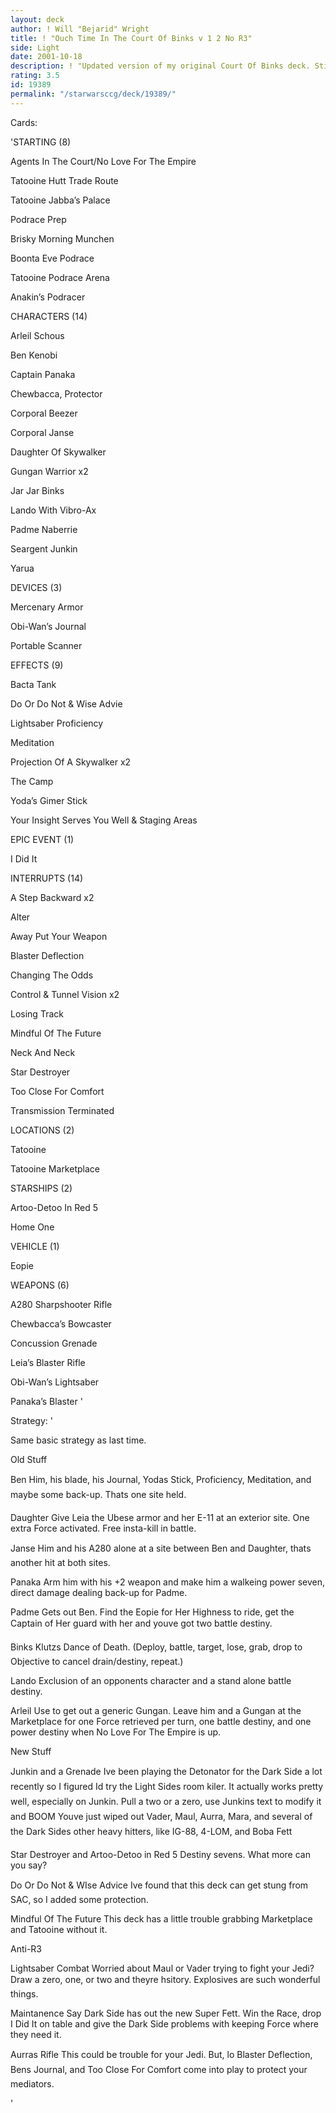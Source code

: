 ```yaml
---
layout: deck
author: ! Will "Bejarid" Wright
title: ! "Ouch Time In The Court Of Binks v 1 2 No R3"
side: Light
date: 2001-10-18
description: ! "Updated version of my original Court Of Binks deck. Still a killer."
rating: 3.5
id: 19389
permalink: "/starwarsccg/deck/19389/"
---
```

Cards: 

'STARTING (8)


Agents In The Court/No Love For The Empire

Tatooine Hutt Trade Route

Tatooine Jabba’s Palace

Podrace Prep

Brisky Morning Munchen

Boonta Eve Podrace

Tatooine Podrace Arena

Anakin’s Podracer



CHARACTERS (14)


Arleil Schous

Ben Kenobi

Captain Panaka

Chewbacca, Protector

Corporal Beezer

Corporal Janse

Daughter Of Skywalker

Gungan Warrior x2

Jar Jar Binks

Lando With Vibro-Ax

Padme Naberrie

Seargent Junkin

Yarua



DEVICES (3)


Mercenary Armor

Obi-Wan’s Journal

Portable Scanner



EFFECTS (9)


Bacta Tank

Do Or Do Not & Wise Advie

Lightsaber Proficiency

Meditation

Projection Of A Skywalker x2

The Camp

Yoda’s Gimer Stick

Your Insight Serves You Well & Staging Areas



EPIC EVENT (1)


I Did It



INTERRUPTS (14)


A Step Backward x2

Alter

Away Put Your Weapon

Blaster Deflection

Changing The Odds

Control & Tunnel Vision x2

Losing Track

Mindful Of The Future

Neck And Neck

Star Destroyer

Too Close For Comfort

Transmission Terminated



LOCATIONS (2)


Tatooine

Tatooine Marketplace



STARSHIPS (2)


Artoo-Detoo In Red 5

Home One



VEHICLE (1)


Eopie



WEAPONS (6)


A280 Sharpshooter Rifle

Chewbacca’s Bowcaster

Concussion Grenade

Leia’s Blaster Rifle

Obi-Wan’s Lightsaber

Panaka’s Blaster '

Strategy: '

Same basic strategy as last time.



Old Stuff


Ben Him, his blade, his Journal, Yodas Stick, Proficiency, Meditation, and maybe some back-up. Thats one site held.

Daughter Give Leia the Ubese armor and her E-11 at an exterior site. One extra Force activated. Free insta-kill in battle.

Janse Him and his A280 alone at a site between Ben and Daughter, thats another hit at both sites.

Panaka Arm him with his +2 weapon and make him a walkeing power seven, direct damage dealing back-up for Padme.

Padme Gets out Ben. Find the Eopie for Her Highness to ride, get the Captain of Her guard with her and youve got two battle destiny.

Binks Klutzs Dance of Death. (Deploy, battle, target, lose, grab, drop to Objective to cancel drain/destiny, repeat.)

Lando Exclusion of an opponents character and a stand alone battle destiny.

Arleil Use to get out a generic Gungan. Leave him and a Gungan at the Marketplace for one Force retrieved per turn, one battle destiny, and one power destiny when No Love For The Empire is up.



New Stuff


Junkin and a Grenade Ive been playing the Detonator for the Dark Side a lot recently so I figured Id try the Light Sides room kiler. It actually works pretty well, especially on Junkin. Pull a two or a zero, use Junkins text to modify it and BOOM Youve just wiped out Vader, Maul, Aurra, Mara, and several of the Dark Sides other heavy hitters, like IG-88, 4-LOM, and Boba Fett

Star Destroyer and Artoo-Detoo in Red 5 Destiny sevens. What more can you say?

Do Or Do Not & WIse Advice Ive found that this deck can get stung from SAC, so I added some protection.

Mindful Of The Future This deck has a little trouble grabbing Marketplace and Tatooine without it.



Anti-R3


Lightsaber Combat Worried about Maul or Vader trying to fight your Jedi? Draw a zero, one, or two and theyre hsitory. Explosives are such wonderful things.

Maintanence Say Dark Side has out the new Super Fett. Win the Race, drop I Did It on table and give the Dark Side problems with keeping Force where they need it.

Aurras Rifle This could be trouble for your Jedi. But, lo Blaster Deflection, Bens Journal, and Too Close For Comfort come into play to protect your mediators.

'
